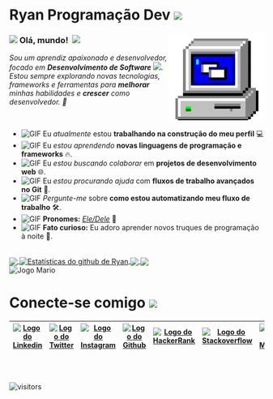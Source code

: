 # Ryan Programação Dev <img src="https://github.com/TheDudeThatCode/TheDudeThatCode/blob/master/Assets/Mario_Hello_Big.gif" width="30px">

<!-- 
    &nbsp; [![HitCount](http://hits.dwyl.com/TheDudeThatCode/TheDudeThatCode.svg)](http://hits.dwyl.com/TheDudeThatCode/TheDudeThatCode) 
-->

<img align="right" alt="PC GIF" src="https://github.com/TheDudeThatCode/TheDudeThatCode/blob/master/Assets/PC.gif" width="190" />

### <img src="https://github.com/TheDudeThatCode/TheDudeThatCode/blob/master/Assets/Hi.gif" width="29px"> **Olá, mundo!** &nbsp;<img src="https://github.com/TheDudeThatCode/TheDudeThatCode/blob/master/Assets/Earth.gif" width="24px">

<p>
  <em>
    Sou um aprendiz apaixonado e desenvolvedor, focado em <b>Desenvolvimento de Software</b> <img src="https://github.com/TheDudeThatCode/TheDudeThatCode/blob/master/Assets/Developer.gif" width="30px">. Estou sempre explorando novas tecnologias, frameworks e ferramentas para <b>melhorar</b> minhas habilidades e <b>crescer</b> como desenvolvedor. 🚀
  </em>  
</p>

<br>

- <img alt="GIF" src="https://github.com/TheDudeThatCode/TheDudeThatCode/blob/master/Assets/wave.gif" width="20px" /> Eu *atualmente* estou **trabalhando na construção do meu perfil** 💻
- <img alt="GIF" src="https://github.com/TheDudeThatCode/TheDudeThatCode/blob/master/Assets/gandalf_parrot.gif" width="20px" /> Eu *estou aprendendo* **novas linguagens de programação e frameworks** 🔥.
- <img alt="GIF" src="https://github.com/TheDudeThatCode/TheDudeThatCode/blob/master/Assets/headbang.gif" width="20px" /> Eu *estou buscando colaborar* em **projetos de desenvolvimento web** 🌐.
- <img alt="GIF" src="https://github.com/TheDudeThatCode/TheDudeThatCode/blob/master/Assets/hmm.gif" width="20px" /> Eu *estou procurando* *ajuda* com **fluxos de trabalho avançados no Git** 🔄.
- <img alt="GIF" src="https://github.com/TheDudeThatCode/TheDudeThatCode/blob/master/Assets/happy.gif" width="20px" /> *Pergunte-me* sobre **como estou automatizando meu fluxo de trabalho** 🛠️.
- <img alt="GIF" src="https://github.com/TheDudeThatCode/TheDudeThatCode/blob/master/Assets/powerup.gif" width="20px" /> **Pronomes:** [*Ele/Dele*](https://pronoun.is/he) 🧔
- <img alt="GIF" src="https://github.com/TheDudeThatCode/TheDudeThatCode/blob/master/Assets/coin.gif" width="20px" /> **Fato curioso:** Eu adoro aprender novos truques de programação à noite 🌙.

<br>

<a href="https://github.com/ryanprogramacaoedev-commits">
  <img align="center" src="https://github-readme-stats.vercel.app/api/top-langs/?username=ryanprogramacaoedev-commits&theme=dark&hide_langs_below=1" />
</a>

<a href="https://github.com/ryanprogramacaoedev-commits">
 <img align="center" src="https://github-readme-stats.vercel.app/api?username=ryanprogramacaoedev-commits&show_icons=true&theme=dark&line_height=27" alt="Estatísticas do github de Ryan"/>
</a>

<a href="https://github.com/ryanprogramacaoedev-commits">
  <img align="center" src="https://github-readme-stats.vercel.app/api/pin/?username=ryanprogramacaoedev-commits&repo=ryanprogramacaoedev-commits&theme=dark" />
</a>

<a href="https://github.com/ryanprogramacaoedev-commits">
 <img align="center" src="https://github-readme-stats.vercel.app/api/pin/?username=ryanprogramacaoedev-commits&repo=Fun-with-DS-and-Algo&theme=dark" />
</a>

<br>





<img src="https://github.com/TheDudeThatCode/TheDudeThatCode/blob/master/Assets/Mario_Gameplay.gif" alt="Jogo Mario" width="980">

<br>

# Conecte-se comigo <img src="https://github.com/TheDudeThatCode/TheDudeThatCode/blob/master/Assets/Handshake.gif" height="32px">

| [<img src="https://github.com/TheDudeThatCode/TheDudeThatCode/blob/master/Assets/Linkedin.svg" alt="Logo do Linkedin" width="32">](https://www.linkedin.com/in/ryanprogramacaoedev/) | [<img src="https://github.com/TheDudeThatCode/TheDudeThatCode/blob/master/Assets/Twitter.svg" alt="Logo do Twitter" width="32">](https://twitter.com/ryan_programdev) | [<img src="https://github.com/TheDudeThatCode/TheDudeThatCode/blob/master/Assets/Instagram.svg" alt="Logo do Instagram" width="32">](https://www.instagram.com/ryan_programacao/) | [<img src="https://cdn.svgporn.com/logos/github-icon.svg" alt="Logo do Github" width="34">](https://github.com/ryanprogramacaoedev-commits) | [<img src="https://github.com/TheDudeThatCode/TheDudeThatCode/blob/master/Assets/HackerRank.svg" alt="Logo do HackerRank" width="30">](https://www.hackerrank.com/ryan_programacao) | [<img src="https://cdn.svgporn.com/logos/stackoverflow-icon.svg" alt="Logo do Stackoverflow" width="28">](https://stackoverflow.com/users/ryan-programacao) | [<img src="https://cdn.svgporn.com/logos/medium.svg" alt="Logo do Medium" width="30">](https://medium.com/@ryanprogramacao) | [<img src="https://github.com/TheDudeThatCode/TheDudeThatCode/blob/master/Assets/Gmail.svg" alt="Logo do Gmail" height="32">](mailto:ryanprogramacao@gmail.com)
|:---:|:---:|:---:|:---:|:---:|:---:|:---:|:---:|



<br>
<br>

![visitors](https://visitor-badge.laobi.icu/badge?page_id=ryanprogramacaoedev-commits)
